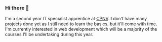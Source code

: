 ### Hi there 👋
I'm a second year IT specialist apprentice at <a href = "www.cpnv.ch">CPNV</a>. I don't have many projects done yet as I still need to learn the basics, but it'll come with time. I'm currently interested in web development which will be a majority of the courses I'll be undertaking during this year.
<!--
**R0kkxSynetique/R0kkxSynetique** is a ✨ _special_ ✨ repository because its `README.md` (this file) appears on your GitHub profile.

Here are some ideas to get you started:

- 🔭 I’m currently working on ...
- 🌱 I’m currently learning ...
- 👯 I’m looking to collaborate on ...
- 🤔 I’m looking for help with ...
- 💬 Ask me about ...
- 📫 How to reach me: ...
- 😄 Pronouns: ...
- ⚡ Fun fact: ...
-->
